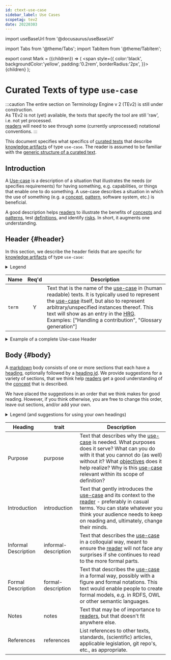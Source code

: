 ```yaml
---
id: ctext-use-case
sidebar_label: Use Cases
scopetag: tev2
date: 20220303
---
```


import useBaseUrl from '@docusaurus/useBaseUrl'

import Tabs from '@theme/Tabs';
import TabItem from '@theme/TabItem';

<!-- Use 'Mark' as an HTML tag, e.g. <Mark>text to mark</Mark?-->
export const Mark = ({children}) => (
  <span style={{ color:'black', backgroundColor:'yellow', padding:'0.2rem', borderRadius:'2px', }}>
    {children}
  </span> );

# Curated Texts of type `use-case`

:::caution
The entire section on Terminology Engine v 2 (TEv2) is still under construction.<br/>
As TEv2 is not (yet) available, the texts that specify the tool are still 'raw', i.e. not yet processed.<br/>[readers](@) will need to see through some (currently unprocessed) notational conventions.
:::

This document specifies what specifics of [curated texts](@) that describe [knowledge artifacts](@) of type `use-case`. The reader is assumed to be familiar with the [generic structure of a curated text](/docs/tev2/spec-ctexts/ctext-spec).

## Introduction

A [Use-case](@) is a description of a situation that illustrates the needs (or specifies requirements) for having something, e.g. capabilities, or things that enable one to do something. A use-case describes a situation in which the use of something (e.g. a [concept](@), [pattern](@), software system, etc.) is beneficial.

A good description helps [readers](@) to illustrate the benefits of [concepts](@) and [patterns](@), test [definitions](@), and identify [risks](@essif-lab). In short, it augments one understanding.

## Header {#header}

 In this section, we describe the header fields that are specific for [knowledge artifacts](@) of type `use-case`:

<details>
  <summary>Legend</summary>

1. **`Name`** contains the field name;
2. **`Req'd`** specifies whether (`Y`) or not (`n`) the field is required to be present as a header field.
4. **`Description`** specifies the meaning of the field, and other things you may need to know, e.g. why it is needed, a required syntax, etc.

</details>

| Name | Req'd | Description |
| ---- | :---: | ----------- |
| `term`         | Y | Text that is the name of the [use-case](@) in (human readable) texts. It is typically used to represent the [use-case](@) itself, but also to represent arbitrary/unspecified instances thereof. This text will show as an entry in the [HRG](@).<br/>Examples: ["Handling a contribution", "Glossary generation"] |

<details>
  <summary>Example of a complete Use-case Header</summary>

<Mark>Revise the YAML code below</Mark>

~~~ yaml
---
~~~

</details>

## Body {#body}

A [markdown](https://www.markdownguide.org/basic-syntax/) body consists of one or more sections that each have a [heading](https://www.markdownguide.org/basic-syntax/#headings), optionally followed by a [heading id](https://www.markdownguide.org/extended-syntax/#heading-ids). We provide suggestions for a variety of sections, that we think help [readers](@) get a good understanding of the [concept](@) that is described.

We have placed the suggestions in an order that we think makes for good reading. However, if you think otherwise, you are free to change this order, leave out sections, and/or add your own.

<details>
  <summary>Legend (and suggestions for using your own headings)</summary>

The body is expected to consist of sections of text, for which we provide suggestions for the [section headings](https://www.markdownguide.org/basic-syntax/#headings). A section consists of a header and further text, as follows:

~~~ markdown
## <Heading> {#<trait>}

further text goes here.
~~~

The `trait` is important, as authors can use it in a [term ref](@) to refer to this particular section. Therefore, you SHOULD stick to the suggestions for the `trait` if you write such a section.

The table that contains the suggestions has the following columns:

1. **Heading** shows a name we suggest for a particular section. If you use this suggestion, you do not need to also provide the `Heading ID` (because it is automatically arranged for).
2. **trait** specifies the text to be used as a [heading id](https://www.markdownguide.org/extended-syntax/#heading-id) in the case that the author of the section decides to use a different heading as the one that is suggested.
3. **Description** describes the kinds of content you may want to put in the section, and what [readers](@) expect that they would know, or could do after having read the text.

</details>

| Heading    | trait | Description |
| ---------- | ---------- | ----------- |
| Purpose    | purpose    | Text that describes why the [use-case](@) is needed. What purposes does it serve? What can you do with it that you cannot do (as well) without it? What [objectives](@essif-lab) does it help realize? Why is this [use-case](@) relevant within its scope of definition? |
| Introduction | introduction | Text that gently introduces the [use-case](@) and its context to the [reader](@) - preferably in casual terms. You can state whatever you think your audience needs to keep on reading and, ultimately, change their minds. |
| Informal Description | informal-description | Text that describes the [use-case](@) in a colloquial way, meant to ensure the [reader](@) will not face any surprises if she continues to read to the more formal parts. |
| Formal Description | formal-description | Text that describes the [use-case](@) in a formal way, possibly with a figure and formal notations. This text would enable people to create formal models, e.g. in RDFS, OWL or other semantic languages. |
| Notes      | notes      | Text that may be of importance to [readers](@), but that doesn't fit anywhere else. |
| References | references | List references to other texts, standards, (scientific) articles, applicable legislation, git repo's, etc., as appropriate. |
